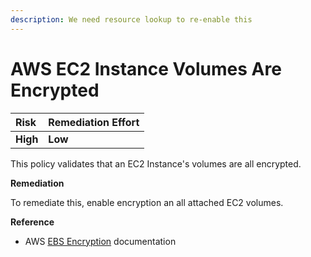 ```yaml
---
description: We need resource lookup to re-enable this
---
```


# AWS EC2 Instance Volumes Are Encrypted

| Risk     | Remediation Effort |
| :------- | :----------------- |
| **High** | **Low**            |

This policy validates that an EC2 Instance's volumes are all encrypted.

**Remediation**

To remediate this, enable encryption an all attached EC2 volumes.

**Reference**

- AWS [EBS Encryption](https://docs.aws.amazon.com/AWSEC2/latest/UserGuide/EBSEncryption.html) documentation
